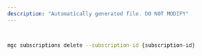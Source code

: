 ```yaml
---
description: "Automatically generated file. DO NOT MODIFY"
---
```


```bash


mgc subscriptions delete --subscription-id {subscription-id}

```